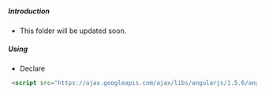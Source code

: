 ##### Introduction
- This folder will be updated soon. 

##### Using

- Declare
```html
 <script src="https://ajax.googleapis.com/ajax/libs/angularjs/1.5.6/angular.min.js"></script>
```